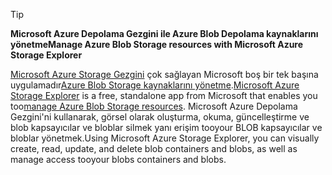 > [!TIP]
> 
> <span data-ttu-id="6fd93-101">**Microsoft Azure Depolama Gezgini ile Azure Blob Depolama kaynaklarını yönetme**</span><span class="sxs-lookup"><span data-stu-id="6fd93-101">**Manage Azure Blob Storage resources with Microsoft Azure Storage Explorer**</span></span>
> 
> <span data-ttu-id="6fd93-102">[Microsoft Azure Storage Gezgini](../articles/vs-azure-tools-storage-manage-with-storage-explorer.md) çok sağlayan Microsoft boş bir tek başına uygulamadır[Azure Blob Storage kaynaklarını yönetme](../articles/vs-azure-tools-storage-explorer-blobs.md).</span><span class="sxs-lookup"><span data-stu-id="6fd93-102">[Microsoft Azure Storage Explorer](../articles/vs-azure-tools-storage-manage-with-storage-explorer.md) is a free, standalone app from Microsoft that enables you too[manage Azure Blob Storage resources](../articles/vs-azure-tools-storage-explorer-blobs.md).</span></span> <span data-ttu-id="6fd93-103">Microsoft Azure Depolama Gezgini'ni kullanarak, görsel olarak oluşturma, okuma, güncelleştirme ve blob kapsayıcılar ve bloblar silmek yanı erişim tooyour BLOB kapsayıcılar ve bloblar yönetmek.</span><span class="sxs-lookup"><span data-stu-id="6fd93-103">Using Microsoft Azure Storage Explorer, you can visually create, read, update, and delete blob containers and blobs, as well as manage access tooyour blobs containers and blobs.</span></span>


